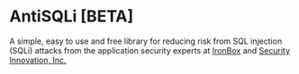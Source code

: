AntiSQLi [BETA]
========

A simple, easy to use and free library for reducing risk from SQL injection (SQLi) attacks from the application security experts at <a href="http://www.goironcloud.com">IronBox</a> and <a href="http://www.securityinnovation.com">Security Innovation, Inc.</a>
